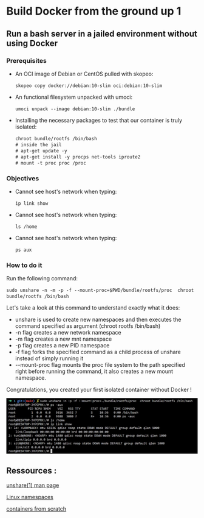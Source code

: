 # Build Docker from the ground up 1

## Run a bash server in a jailed environment without using Docker

### Prerequisites
- An OCI image of Debian or CentOS pulled with skopeo:
	```
	skopeo copy docker://debian:10-slim oci:debian:10-slim
	```

- An functional filesystem unpacked with umoci:
	```
	umoci unpack --image debian:10-slim ./bundle
	```

- Installing the necessary packages to test that our container is truly isolated:
	```
	chroot bundle/rootfs /bin/bash
	# inside the jail
	# apt-get update -y
	# apt-get install -y procps net-tools iproute2
	# mount -t proc proc /proc
	```


### Objectives
- Cannot see host's network when typing:
	```
	ip link show
	```
- Cannot see host's network when typing:
	```
	ls /home
	```
- Cannot see host's network when typing:
	```
	ps aux
	```

### How to do it
Run the following command:
```
sudo unshare -n -m -p -f --mount-proc=$PWD/bundle/rootfs/proc  chroot bundle/rootfs /bin/bash
```

Let's take a look at this command to understand exactly what it does:

- unshare is used to create new namespaces and then executes the command specified as argument (chroot rootfs /bin/bash)
- -n flag creates a new network namespace
- -m flag creates a new mnt namespace
- -p flag creates a new PID namespace
- -f flag forks the specified command as a child process of unshare instead of simply running it
- --mount-proc flag mounts the proc file system to the path specified right before running the command, it also creates a new mount namespace.

Congratulations, you created your first isolated container without Docker !

![screenshot](./screenshots/1.jpg "Demo")

## Ressources :

[unshare(1) man page](https://man7.org/linux/man-pages/man1/unshare.1.html)

[Linux namespaces](https://en.wikipedia.org/wiki/Linux_namespaces)

[containers from scratch](https://ericchiang.github.io/post/containers-from-scratch/)